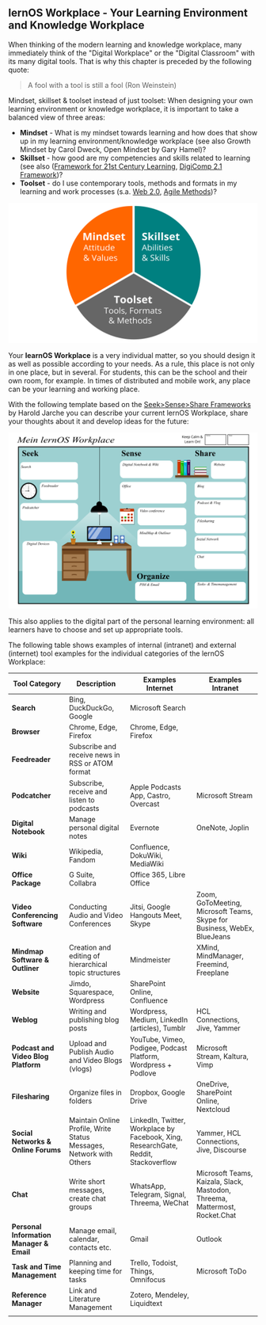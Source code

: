 ## lernOS Workplace - Your Learning Environment and Knowledge Workplace

When thinking of the modern learning and knowledge workplace, many immediately think of the "Digital Workplace" or the "Digital Classroom" with its many digital tools. That is why this chapter is preceded by the following quote:

> A fool with a tool is still a fool (Ron Weinstein)

Mindset, skillset & toolset instead of just toolset: When designing your own learning environment or knowledge workplace, it is important to take a balanced view of three areas:

* **Mindset** - What is my mindset towards learning and how does that show up in my learning environment/knowledge workplace (see also Growth Mindset by Carol Dweck, Open Mindset by Gary Hamel)?
* **Skillset** - how good are my competencies and skills related to learning (see also ([Framework for 21st Century Learning](http://www.p21.org/our-work/p21-framework), [DigiComp 2.1 Framework](https://ec.europa.eu/jrc/en/publication/eur-scientific-and-technical-research-reports/digcomp-21-digital-competence-framework-citizens-eight-proficiency-levels-and-examples-use))?
* **Toolset** - do I use contemporary tools, methods and formats in my learning and work processes (s.a. [Web 2.0](https://www.oreilly.com/pub/a/web2/archive/what-is-web-20.html), [Agile Methods](https://de.wikipedia.org/wiki/Agilit%C3%A4t_(Management)))?

![lernOS Wheel](./images/lernOS-Wheel.png)

Your **learnOS Workplace** is a very individual matter, so you should design it as well as possible according to your needs. As a rule, this place is not only in one place, but in several. For students, this can be the school and their own room, for example. In times of distributed and mobile work, any place can be your learning and working place.

With the following template based on the [Seek>Sense>Share Frameworks](https://jarche.com/2014/02/the-seek-sense-share-framework/) by Harold Jarche you can describe your current lernOS Workplace, share your thoughts about it and develop ideas for the future:

![lernOS Workplace](./images/lernOS-Workplace.png)

This also applies to the digital part of the personal learning environment: all learners have to choose and set up appropriate tools.

The following table shows examples of internal (intranet) and external (internet) tool examples for the individual categories of the lernOS Workplace:

| Tool Category | Description | Examples Internet | Examples Intranet |
| ---------------------------------------- | ------------------------------------------------------------ | ------------------------------------------------------------ | ------------------------------------------------------------ |
| **Search** | Bing, DuckDuckGo, Google | Microsoft Search |
| **Browser** | Chrome, Edge, Firefox | Chrome, Edge, Firefox |
| **Feedreader** | Subscribe and receive news in RSS or ATOM format | |
| **Podcatcher** | Subscribe, receive and listen to podcasts | Apple Podcasts App, Castro, Overcast | Microsoft Stream |
| **Digital Notebook** | Manage personal digital notes | Evernote | OneNote, Joplin |
| **Wiki** | Wikipedia, Fandom | Confluence, DokuWiki, MediaWiki |
| **Office Package** | G Suite, Collabra | Office 365, Libre Office |
| **Video Conferencing Software** | Conducting Audio and Video Conferences | Jitsi, Google Hangouts Meet, Skype | Zoom, GoToMeeting, Microsoft Teams, Skype for Business, WebEx, BlueJeans |
| **Mindmap Software & Outliner** | Creation and editing of hierarchical topic structures | Mindmeister | XMind, MindManager, Freemind, Freeplane |
| **Website** | Jimdo, Squarespace, Wordpress | SharePoint Online, Confluence |
| **Weblog** | Writing and publishing blog posts | Wordpress, Medium, LinkedIn (articles), Tumblr | HCL Connections, Jive, Yammer |
| **Podcast and Video Blog Platform** | Upload and Publish Audio and Video Blogs (vlogs) | YouTube, Vimeo, Podigee, Podcast Platform, Wordpress + Podlove | Microsoft Stream, Kaltura, Vimp |
| **Filesharing** | Organize files in folders | Dropbox, Google Drive | OneDrive, SharePoint Online, Nextcloud |
| **Social Networks & Online Forums** | Maintain Online Profile, Write Status Messages, Network with Others | LinkedIn, Twitter, Workplace by Facebook, Xing, ResearchGate, Reddit, Stackoverflow | Yammer, HCL Connections, Jive, Discourse |
| **Chat** | Write short messages, create chat groups | WhatsApp, Telegram, Signal, Threema, WeChat | Microsoft Teams, Kaizala, Slack, Mastodon, Threema, Mattermost, Rocket.Chat |
| **Personal Information Manager & Email** | Manage email, calendar, contacts etc. | Gmail | Outlook |
| **Task and Time Management** | Planning and keeping time for tasks | Trello, Todoist, Things, Omnifocus | Microsoft ToDo |
| **Reference Manager** | Link and Literature Management | Zotero, Mendeley, Liquidtext   
                                                              |
<script src="https://giscus.app/client.js"
        data-repo="cogneon/lernos-zettelkasten"
        data-repo-id="R_kgDOI5YY1w"
        data-category="Announcements"
        data-category-id="DIC_kwDOI5YY184CUTx3"
        data-mapping="pathname"
        data-strict="0"
        data-reactions-enabled="1"
        data-emit-metadata="0"
        data-input-position="bottom"
        data-theme="light"
        data-lang="en"
        crossorigin="anonymous"
        async>
</script>
